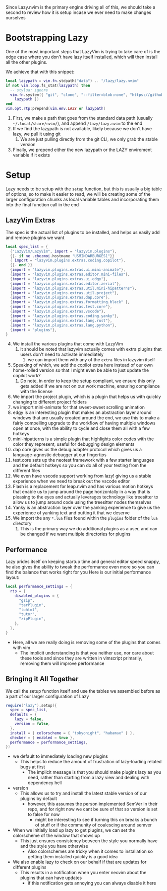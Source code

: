 

Since Lazy.nvim is the primary engine driving all of this, we should take a second to review how it is setup incase we ever need to make changes ourselves

# Bootstrapping Lazy

One of the most important steps that LazyVim is trying to take care of is the edge case where you don't have lazy itself installed, which will then install all the other plugins.

We achieve that with this snippet:
``` lua
local lazypath = vim.fn.stdpath("data") .. "/lazy/lazy.nvim"
if not vim.loop.fs_stat(lazypath) then
  -- stylua: ignore
  vim.fn.system({ "git", "clone", "--filter=blob:none", "https://github.com/folke/lazy.nvim.git", "--branch=stable",
    lazypath })
end
vim.opt.rtp:prepend(vim.env.LAZY or lazypath)

```
1. First, we make a path that goes from the standard data path (usually `~/.local/share/nvim/`), and append `/lazy/lazy.nvim` to the end
2. If we find the lazypath is not available, likely because we don't have lazy, we pull it using git
    1. We are just pulling directly from the git CLI, we only grab the stable version
3. Finally, we prepend either the new lazypath or the LAZY enviroment variable if it exists

# Setup

Lazy needs to be setup with the `setup` function, but this is usually a big table of options, so to make it easier to read, we will be creating some of the larger configuration chunks as local variable tables and incorporating them into the final function call in the end

## LazyVim Extras

The spec is the actual list of plugins to be installed, and helps us easily add and remove plugins we want
``` lua
local spec_list = {
  {"LazyVim/LazyVim", import = "lazyvim.plugins"},
  {{- if ne .chezmoi.hostname "USMINDARBURGES1"}}
  { import = "lazyvim.plugins.extras.coding.copilot"},
  {{- end }}
  {import = "lazyvim.plugins.extras.ui.mini-animate"},
  {import = "lazyvim.plugins.extras.editor.mini-files"},
  {import = "lazyvim.plugins.extras.ui.edgy"},
  {import = "lazyvim.plugins.extras.editor.aerial"},
  {import = "lazyvim.plugins.extras.util.mini-hipatterns"},
  {import = "lazyvim.plugins.extras.util.project"},
  {import = "lazyvim.plugins.extras.dap.core"},
  {import = "lazyvim.plugins.extras.formatting.black" },
  {import = "lazyvim.plugins.extras.test.core"},
  {import = "lazyvim.plugins.extras.vscode"},
  {import = "lazyvim.plugins.extras.coding.yanky"},
  {import = "lazyvim.plugins.extras.lang.rust"},
  {import = "lazyvim.plugins.extras.lang.python"},
  {import = "plugins"},
}

```
4. We install the various plugins that come with LazyVim
    1. it should be noted that lazyvim actually comes with extra plugins that users don't need to activate immediately
        1. we can import them with any of the `extra` files in lazyvim itself
5. Speaking of which, we add the copilot extra here instead of our own home-rolled version so that I might even be able to just update the copilot work?
    1. Do note, in order to keep the setup compliant, we ensure this only gets added if we are not on our work machine, ensuring compliance with the license
6. We import the project plugin, which is a plugin that helps us with quickly changing to different project folders
7. we import mini-animate for that sweet-sweet scrolling animation
8. edgy is an interesting plugin that makes an abstraction layer around windows that are usually created around the end, we use this to make a fairly compelling upgrade to the workflow of having multiple windows open at once, with the ability to cycle and close them all with a few hotkeys
9. mini-hipatterns is a simple plugin that highlights color codes with the color they represent, useful for debugging design elements
10. dap core gives us the debug adapter protocol which gives us a language-agnostic debugger at our fingertips
11. test.core sets up the neotest framework with a few starter languages and the default hotkeys so you can do all of your testing from the different files
12. We even have vscode support working from lazy! giving us a stable experience when we need to break out the vscode editor
13. Flash is a replacement for leap.nvim and has various motion hotkeys that enable us to jump around the page horizontally in a way that is pleasing to the eyes and actually leverages technology like treesitter to allow us to jump around code using the treesitter nodes themselves
14. Yanky is an abstraction layer over the yanking experience to give us the experience of yanking text and putting it that we deserve
15. We import the any `*.lua` files found within the `plugins` folder of the `lua` directory
    1. This is the primary way we do additional plugins as a user, and can be changed if we want multiple directories for plugins

## Performance

Lazy prides itself on keeping startup time and general editor speed snappy, he also gives the ability to tweak the performance even more so you can find the balance that works right for you
       Here is our initial performance layout:

``` lua
local performance_settings = {
  rtp = {
    disabled_plugins = {
      "gzip",
      "tarPlugin",
      "tohtml",
      "tutor",
      "zipPlugin",
    },
  },
}

```
- Here, all we are really doing is removing some of the plugins that comes with vim
    - The implicit understanding is that you neither use, nor care about these tools and since they are written in vimscript primarily, removing them will improve performance

## Bringing it All Together

We call the setup function itself and use the tables we assembled before as a part of our larger configuration of Lazy
``` lua
require("lazy").setup({
  spec = spec_list,
  defaults = {
    lazy = false,
    version = false,
  },
  install = { colorscheme = { "tokyonight", "habamax" } },
  checker = { enabled = true },
  performance = performance_settings,
})

```
- we default to immediately loading new plugins
    - This helps to reduce the amount of frustration of lazy-loading related bugs at first
        - The implicit message is that you should make plugins lazy as you need, rather than starting from a lazy view and dealing with dependency hell
- version
    - This allows us to try and install the latest stable version of our plugins by default
        - however, this assumes the person implemented SemVer in their repo, and for right now we cant be sure of that so version is set to false for now
            -  might be interesting to see if turning this on breaks a bunch of stuff or if the community of coalescing around semver
- When we initially load up lazy to get plugins, we can set the colorscheme of the window that shows up
    - This just ensures consistency between the style you normally have and the style you have otherwise
        - Also colorschemes are tricky when it comes to installation so getting them installed quickly is a good idea
- We also enable lazy to check on our behalf if that are updates for different plugins
    - This results in a notification when you enter neovim about the plugins that can have updates
        - if this notification gets annoying you can always disable it here
